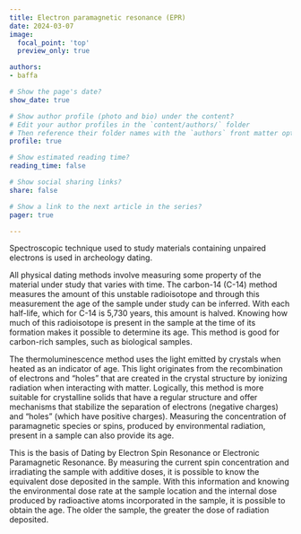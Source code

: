 ```yaml
---
title: Electron paramagnetic resonance (EPR)
date: 2024-03-07
image:
  focal_point: 'top'
  preview_only: true

authors:
- baffa

# Show the page's date?
show_date: true

# Show author profile (photo and bio) under the content?
# Edit your author profiles in the `content/authors/` folder
# Then reference their folder names with the `authors` front matter option above
profile: true

# Show estimated reading time?
reading_time: false

# Show social sharing links?
share: false

# Show a link to the next article in the series?
pager: true

---
```


Spectroscopic technique used to study materials containing unpaired electrons is used in archeology dating.

<!--more-->

All physical dating methods involve measuring some property of the material under study that varies with time. The carbon-14 (C-14) method measures the amount of this unstable radioisotope and through this measurement the age of the sample under study can be inferred. With each half-life, which for C-14 is 5,730 years, this amount is halved. Knowing how much of this radioisotope is present in the sample at the time of its formation makes it possible to determine its age. This method is good for carbon-rich samples, such as biological samples. 

The thermoluminescence method uses the light emitted by crystals when heated as an indicator of age. This light originates from the recombination of electrons and “holes” that are created in the crystal structure by ionizing radiation when interacting with matter. Logically, this method is more suitable for crystalline solids that have a regular structure and offer mechanisms that stabilize the separation of electrons (negative charges) and “holes” (which have positive charges). Measuring the concentration of paramagnetic species or spins, produced by environmental radiation, present in a sample can also provide its age.

This is the basis of Dating by Electron Spin Resonance or Electronic Paramagnetic Resonance. By measuring the current spin concentration and irradiating the sample with additive doses, it is possible to know the equivalent dose deposited in the sample. With this information and knowing the environmental dose rate at the sample location and the internal dose produced by radioactive atoms incorporated in the sample, it is possible to obtain the age. The older the sample, the greater the dose of radiation deposited.






